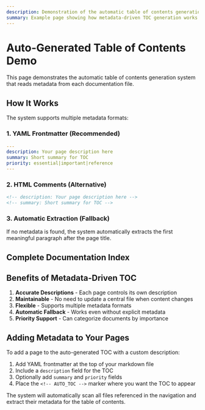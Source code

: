 ```yaml
---
description: Demonstration of the automatic table of contents generation system using embedded metadata
summary: Example page showing how metadata-driven TOC generation works
---
```


# Auto-Generated Table of Contents Demo

This page demonstrates the automatic table of contents generation system that reads metadata from each documentation file.

## How It Works

The system supports multiple metadata formats:

### 1. YAML Frontmatter (Recommended)
```yaml
---
description: Your page description here
summary: Short summary for TOC
priority: essential|important|reference
---
```

### 2. HTML Comments (Alternative)
```html
<!-- description: Your page description here -->
<!-- summary: Short summary for TOC -->
```

### 3. Automatic Extraction (Fallback)
If no metadata is found, the system automatically extracts the first meaningful paragraph after the page title.

## Complete Documentation Index

<!-- AUTO_TOC -->

## Benefits of Metadata-Driven TOC

1. **Accurate Descriptions** - Each page controls its own description
2. **Maintainable** - No need to update a central file when content changes
3. **Flexible** - Supports multiple metadata formats
4. **Automatic Fallback** - Works even without explicit metadata
5. **Priority Support** - Can categorize documents by importance

## Adding Metadata to Your Pages

To add a page to the auto-generated TOC with a custom description:

1. Add YAML frontmatter at the top of your markdown file
2. Include a `description` field for the TOC
3. Optionally add `summary` and `priority` fields
4. Place the `<!-- AUTO_TOC -->` marker where you want the TOC to appear

The system will automatically scan all files referenced in the navigation and extract their metadata for the table of contents.
